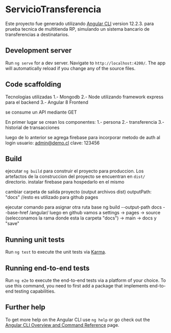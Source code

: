 # ServicioTransferencia

Este proyecto fue generado utilizando [Angular CLI](https://github.com/angular/angular-cli) version 12.2.3.
para prueba tecnica de multitienda RP, simulando un sistema bancario de transferencias a destinatarios.


## Development server

Run `ng serve` for a dev server. Navigate to `http://localhost:4200/`. The app will automatically reload if you change any of the source files.

## Code scaffolding
Tecnologias utilizadas
1.- Mongodb
2.- Node utilizando framework express para el backend
3.- Angular 8 Frontend

se consume un API mediante GET

En primer lugar se crean los componentes:
1.- persona
2.- transferencia
3.- historial de transacciones

luego de lo anterior se agrega firebase para incorporar metodo de auth al login 
usuario: admin@demo.cl
clave: 123456
## Build

ejecutar `ng build` para construir el proyecto para produccion. Los artefactos de la construccion del proyecto se encuentran en  `dist/` directorio.
instalar firebase para hospedarlo en el mismo

cambiar carpeta de salida proyecto (output archivos dist)
outputPath: "docs" //esto es utilizado para github pages

ejecutar comando para asignar otra ruta base
ng build --output-path docs --base-href /angular/
luego en github vamos a settings -> pages -> source (selecconamos la rama donde esta la carpeta "docs") -> main -> docs y "save"

## Running unit tests

Run `ng test` to execute the unit tests via [Karma](https://karma-runner.github.io).

## Running end-to-end tests

Run `ng e2e` to execute the end-to-end tests via a platform of your choice. To use this command, you need to first add a package that implements end-to-end testing capabilities.

## Further help

To get more help on the Angular CLI use `ng help` or go check out the [Angular CLI Overview and Command Reference](https://angular.io/cli) page.
